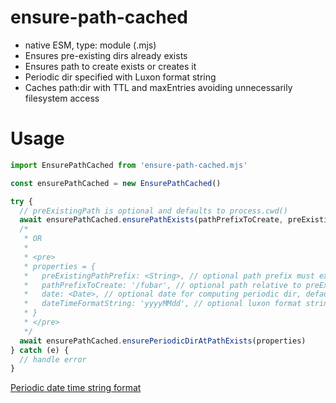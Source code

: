 # ensure-path-cached

  * native ESM, type: module (.mjs)
  * Ensures pre-existing dirs already exists
  * Ensures path to create exists or creates it
  * Periodic dir specified with Luxon format string
  * Caches path:dir with TTL and maxEntries avoiding unnecessarily filesystem access

# Usage

```javascript
import EnsurePathCached from 'ensure-path-cached.mjs'

const ensurePathCached = new EnsurePathCached()

try {
  // preExistingPath is optional and defaults to process.cwd()
  await ensurePathCached.ensurePathExists(pathPrefixToCreate, preExistingPath)
  /*
   * OR
   * 
   * <pre>
   * properties = {
   *   preExistingPathPrefix: <String>, // optional path prefix must exist and must not end with / or throws Error, default process.cwd()
   *   pathPrefixToCreate: '/fubar', // optional path relative to preExistingPath must start with /, default ''
   *   date: <Date>, // optional date for computing periodic dir, default now in UTC
   *   dateTimeFormatString: 'yyyyMMdd', // optional luxon format string, default yyyyMMdd
   * }
   * </pre>
   */
  await ensurePathCached.ensurePeriodicDirAtPathExists(properties)
} catch (e) {
  // handle error
}
```

[Periodic date time string format](https://moment.github.io/luxon/#/formatting?id=table-of-tokens)


